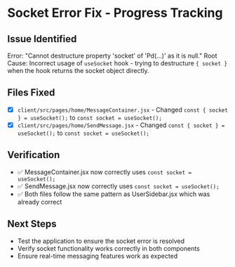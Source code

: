 # Socket Error Fix - Progress Tracking

## Issue Identified
Error: "Cannot destructure property 'socket' of 'Pd(...)' as it is null."
Root Cause: Incorrect usage of `useSocket` hook - trying to destructure `{ socket }` when the hook returns the socket object directly.

## Files Fixed
- [x] `client/src/pages/home/MessageContainer.jsx` - Changed `const { socket } = useSocket();` to `const socket = useSocket();`
- [x] `client/src/pages/home/SendMessage.jsx` - Changed `const { socket } = useSocket();` to `const socket = useSocket();`

## Verification
- ✅ MessageContainer.jsx now correctly uses `const socket = useSocket();`
- ✅ SendMessage.jsx now correctly uses `const socket = useSocket();`
- ✅ Both files follow the same pattern as UserSidebar.jsx which was already correct

## Next Steps
- Test the application to ensure the socket error is resolved
- Verify socket functionality works correctly in both components
- Ensure real-time messaging features work as expected
